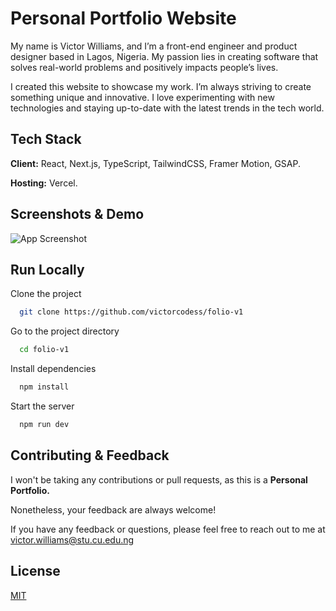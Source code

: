 
# Personal Portfolio Website

My name is Victor Williams, and I’m a front-end engineer and product designer based in Lagos, Nigeria. My passion lies in creating software that solves real-world problems and positively impacts people’s lives.

I created this website to showcase my work. I’m always striving to create something unique and innovative. I love experimenting with new technologies and staying up-to-date with the latest trends in the tech world.


## Tech Stack

**Client:** React, Next.js, TypeScript, TailwindCSS, Framer Motion, GSAP.

**Hosting:** Vercel.


## Screenshots & Demo

![App Screenshot](https://via.placeholder.com/468x300?text=App+Screenshot+Here)


## Run Locally

Clone the project

```bash
  git clone https://github.com/victorcodess/folio-v1
```

Go to the project directory

```bash
  cd folio-v1
```

Install dependencies

```bash
  npm install
```

Start the server

```bash
  npm run dev
```


## Contributing & Feedback

I won't be taking any contributions or pull requests, as this is a **Personal Portfolio.**

Nonetheless, your feedback are always welcome!

If you have any feedback or questions, please feel free to reach out to me at victor.williams@stu.cu.edu.ng


## License

[MIT](https://choosealicense.com/licenses/mit/)


